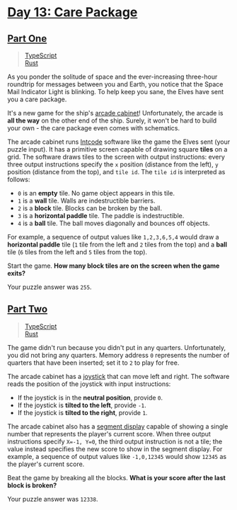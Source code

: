 # [Day 13: Care Package](https://adventofcode.com/2019/day/13)

## [Part One](https://adventofcode.com/2019/day/13#part1)

> [TypeScript](/solutions/typescript/2019/13/src/p1.ts)\
> [Rust](/solutions/rust/2019/13/src/lib.rs)

As you ponder the solitude of space and the ever-increasing three-hour roundtrip
for messages between you and Earth, you notice that the Space Mail Indicator
Light is blinking. To help keep you sane, the Elves have sent you a care
package.

It's a new game for the ship's
[arcade cabinet](https://en.wikipedia.org/wiki/Arcade_cabinet)! Unfortunately,
the arcade is **all the way** on the other end of the ship. Surely, it won't be
hard to build your own - the care package even comes with schematics.

The arcade cabinet runs [Intcode](../09) software like the game the Elves sent
(your puzzle input). It has a primitive screen capable of drawing square
**tiles** on a grid. The software draws tiles to the screen with output
instructions: every three output instructions specify the `x` position (distance
from the left), `y` position (distance from the top), and `tile id`. The
`tile id` is interpreted as follows:

- `0` is an **empty** tile. No game object appears in this tile.
- `1` is a **wall** tile. Walls are indestructible barriers.
- `2` is a **block** tile. Blocks can be broken by the ball.
- `3` is a **horizontal paddle** tile. The paddle is indestructible.
- `4` is a **ball** tile. The ball moves diagonally and bounces off objects.

For example, a sequence of output values like `1,2,3,6,5,4` would draw a
**horizontal paddle** tile (`1` tile from the left and `2` tiles from the top)
and a **ball** tile (`6` tiles from the left and `5` tiles from the top).

Start the game. **How many block tiles are on the screen when the game exits?**

Your puzzle answer was `255`.

## [Part Two](https://adventofcode.com/2019/day/13#part2)

> [TypeScript](/solutions/typescript/2019/13/src/p2.ts)\
> [Rust](/solutions/rust/2019/13/src/lib.rs)

The game didn't run because you didn't put in any quarters. Unfortunately, you
did not bring any quarters. Memory address `0` represents the number of quarters
that have been inserted; set it to `2` to play for free.

The arcade cabinet has a [joystick](https://en.wikipedia.org/wiki/Joystick) that
can move left and right. The software reads the position of the joystick with
input instructions:

- If the joystick is in the **neutral position**, provide `0`.
- If the joystick is **tilted to the left**, provide `-1`.
- If the joystick is **tilted to the right**, provide `1`.

The arcade cabinet also has a
[segment display](https://en.wikipedia.org/wiki/Display_device#Segment_displays)
capable of showing a single number that represents the player's current score.
When three output instructions specify `X=-1, Y=0`, the third output instruction
is not a tile; the value instead specifies the new score to show in the segment
display. For example, a sequence of output values like `-1,0,12345` would show
`12345` as the player's current score.

Beat the game by breaking all the blocks. **What is your score after the last**
**block is broken?**

Your puzzle answer was `12338`.
